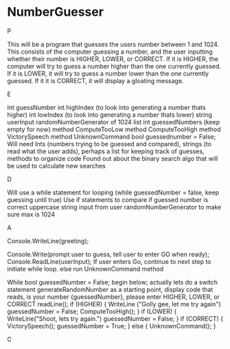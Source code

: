 # NumberGuesser


P

This will be a program that guesses the users number between 1 and 1024. This consists of the computer guessing a number, and the user inputting whether their number is HIGHER, LOWER, or CORRECT. If it is HIGHER, the computer will try to guess a number higher than the one currently guessed. If it is LOWER, it will try to guess a number lower than the one currently guessed. If it it is CORRECT, it will display a gloating message. 

E

Int guessNumber
int highIndex (to look into generating a number thats higher)
int lowIndex  (to look into generating a number thats lower)
string userInput
randomNumberGenerator of 1024
list int guessedNumbers (keep empty for now)
method ComputeTooLow
method ComputeTooHigh
method VictorySpeech
method UnknownCommand 
bool guessednumber = False; 
Will need Ints (numbers trying to be guessed and compared), strings (to read what the user adds), perhaps a list for keeping track of guesses, methods to organize code 
Found out about the binary search algo that will be used to calculate new searches

D

Will use a while statement for looping (while guessedNumber = false, keep guessing until true)
Use if statements to compare if guessed number is correct
uppercase string input from user
randomNumberGenerator to make sure max is 1024

A

Console.WriteLine(greeting);

Console.Write(prompt user to guess, tell user to enter GO when ready);
Console.ReadLine(userInput);
    If user enters Go, continue to next step to initiate while loop. else run UnknownCommand method

While bool guessedNumber = False; begin below; actually lets do a switch statement
    generateRandomNumber as a starting point, display code that reads, is your number {guessedNumber}, please enter HIGHER, LOWER, or CORRECT
    readLine();
        if (HIGHER)
        {
            WriteLine ("Golly gee, let me try again")
            guessedNumber = False;
            ComputeTooHigh();
        }
        if (LOWER)
        {
            WriteLine("Shoot, lets try again.")
            guessedNumber = False;
        }
        if (CORRECT)
        {
            VictorySpeech();
            guessedNumber = True;
        }
        else
        {
            UnknownCommand();
        }

C